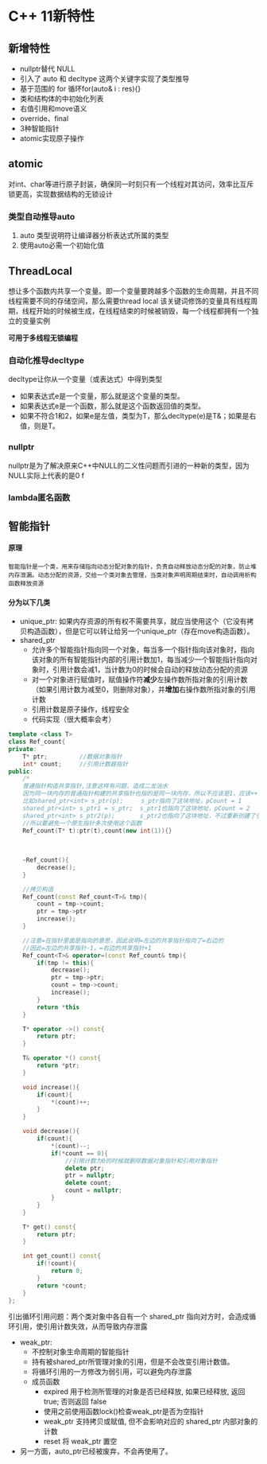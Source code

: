 # C++ 11新特性

## 新增特性
- nullptr替代 NULL
- 引入了 auto 和 decltype 这两个关键字实现了类型推导
- 基于范围的 for 循环for(auto& i : res){}
- 类和结构体的中初始化列表
- 右值引用和move语义
- override、final
- 3种智能指针
- atomic实现原子操作
  
## atomic

对int、char等进行原子封装，确保同一时刻只有一个线程对其访问，效率比互斥锁更高，实现数据结构的无锁设计
### 类型自动推导auto
1. auto 类型说明符让编译器分析表达式所属的类型
2. 使用auto必需一个初始化值

## ThreadLocal

想让多个函数内共享一个变量。即一个变量要跨越多个函数的生命周期，并且不同线程需要不同的存储空间，那么需要thread local
该关键词修饰的变量具有线程周期，线程开始的时候被生成，在线程结束的时候被销毁，每一个线程都拥有一个独立的变量实例


**可用于多线程无锁编程**


### 自动化推导decltype
decltype让你从一个变量（或表达式）中得到类型


- 如果表达式e是一个变量，那么就是这个变量的类型。
- 如果表达式e是一个函数，那么就是这个函数返回值的类型。
- 如果不符合1和2，如果e是左值，类型为T，那么decltype(e)是T&；如果是右值，则是T。

### nullptr
nullptr是为了解决原来C++中NULL的二义性问题而引进的一种新的类型，因为NULL实际上代表的是0
f
### lambda匿名函数
## 智能指针
#### 原理
    智能指针是一个类，用来存储指向动态分配对象的指针，负责自动释放动态分配的对象，防止堆内存泄漏。动态分配的资源，交给一个类对象去管理，当类对象声明周期结束时，自动调用析构函数释放资源
#### 分为以下几类
- unique_ptr: 如果内存资源的所有权不需要共享，就应当使用这个（它没有拷贝构造函数），但是它可以转让给另一个unique_ptr（存在move构造函数）。
- shared_ptr
    - 允许多个智能指针指向同一个对象，每当多一个指针指向该对象时，指向该对象的所有智能指针内部的引用计数加1，每当减少一个智能指针指向对象时，引用计数会减1，当计数为0的时候会自动的释放动态分配的资源
    - 对一个对象进行赋值时，赋值操作符**减少**左操作数所指对象的引用计数（如果引用计数为减至0，则删除对象），并**增加**右操作数所指对象的引用计数
    - 引用计数是原子操作，线程安全
  - 代码实现（很大概率会考）

```c++
template <class T>
class Ref_count{
private:
    T* ptr;         //数据对象指针
    int* count;     //引用计数器指针
public:
    /*
    普通指针构造共享指针,注意这样有问题，造成二龙治水
    因为同一块内存的普通指针构建的共享指针也指的是同一块内存，所以不应该是1，应该++
    比如shared_ptr<int> s_ptr(p);     s_ptr指向了这块地址，pCount = 1
    shared_ptr<int> s_ptr1 = s_ptr;  s_ptr1也指向了这块地址，pCount = 2
    shared_ptr<int> s_ptr2(p);       s_ptr2也指向了这块地址，不过重新创建了引用计数，pCount1 = 1，这样显然不行*/
    //所以要避免一个原生指针多次使用这个函数
    Ref_count(T* t):ptr(t),count(new int(1)){}
    
	
    
    ~Ref_count(){
        decrease();
    }

    //拷贝构造
    Ref_count(const Ref_count<T>& tmp){
        count = tmp->count;
        ptr = tmp->ptr
        increase();
    }

    //注意=在指针里面是指向的意思，因此说明=左边的共享指针指向了=右边的
    //因此=左边的共享指针-1，=右边的共享指针+1
    Ref_count<T>& operator=(const Ref_count& tmp){
        if(tmp != this){
            decrease();
            ptr = tmp->ptr;
            count = tmp->count;
            increase();
        }
        return *this
    }

    T* operator ->() const{
        return ptr;
    }

    T& operator *() const{
        return *ptr;
    }

    void increase(){
        if(count){
            *(count)++;
        }
    }

    void decrease(){
        if(count){
            *(count)--;
            if(*count == 0){
                //引用计数为0的时候就删除数据对象指针和引用对象指针
                delete ptr;
                ptr = nullptr;
                delete count;
                count = nullptr;
            }
        }
    }

    T* get() const{
        return ptr;
    }

    int get_count() const{
        if(!count){
            return 0;
        }
        return *count;
    }
};
```

引出循环引用问题：两个类对象中各自有一个 shared_ptr 指向对方时，会造成循环引用，使引用计数失效，从而导致内存泄露
  
- weak_ptr:
    - 不控制对象生命周期的智能指针
    - 持有被shared_ptr所管理对象的引用，但是不会改变引用计数值。
    - 将循环引用的一方修改为弱引用，可以避免内存泄露
    - 成员函数
      - expired 用于检测所管理的对象是否已经释放, 如果已经释放, 返回 true; 否则返回 false
      - 使用之前使用函数lock()检查weak_ptr是否为空指针
      - weak_ptr 支持拷贝或赋值, 但不会影响对应的 shared_ptr 内部对象的计数
      - reset 将 weak_ptr 置空
-  另一方面，auto_ptr已经被废弃，不会再使用了。